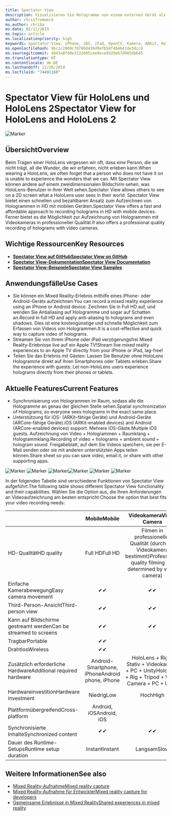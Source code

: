 ```yaml
---
title: Spectator View
description: Visualisieren Sie Hologramme von einem externen Gerät als Mittel zur Darstellung eines Mixed Reality-Erlebnisses auf einem externen Display oder zur Aufzeichnung eines Mixed Reality-Erlebnisses.
author: chrisfromwork
ms.author: chriba
ms.date: 02/11/2019
ms.topic: article
ms.localizationpriority: high
keywords: Spectator View, iPhone, iOS, iPad, OpenCV, Kamera, ARKit, HoloLens, Mixed Reality, MixedRealityToolkit, Demo, aufzeichnen
ms.openlocfilehash: 9bc1c2809c7d780d439d9efb58f464b41de3dccd
ms.sourcegitcommit: 4d43a8f40e3132605cee9ece9229e67d985db645
ms.translationtype: HT
ms.contentlocale: de-DE
ms.lasthandoff: 11/26/2019
ms.locfileid: "74491160"
---
```

# <a name="spectator-view-for-hololens-and-hololens-2"></a><span data-ttu-id="c2326-104">Spectator View für HoloLens und HoloLens 2</span><span class="sxs-lookup"><span data-stu-id="c2326-104">Spectator View for HoloLens and HoloLens 2</span></span>

![Marker](images/SpecViewPhoneHero.jpg)

## <a name="overview"></a><span data-ttu-id="c2326-106">Übersicht</span><span class="sxs-lookup"><span data-stu-id="c2326-106">Overview</span></span>

<span data-ttu-id="c2326-107">Beim Tragen einer HoloLens vergessen wir oft, dass eine Person, die sie nicht trägt, all die Wunder, die wir erfahren, nicht erleben kann.</span><span class="sxs-lookup"><span data-stu-id="c2326-107">When wearing a HoloLens, we often forget that a person who does not have it on is unable to experience the wonders that we can.</span></span> <span data-ttu-id="c2326-108">Mit Spectator View können andere auf einem zweidimensionalen Bildschirm sehen, was HoloLens-Benutzer in ihrer Welt sehen.</span><span class="sxs-lookup"><span data-stu-id="c2326-108">Spectator View allows others to see on a 2D screen what a HoloLens user sees in their world.</span></span>
<span data-ttu-id="c2326-109">Spectator View bietet einen schnellen und bezahlbaren Ansatz zum Aufzeichnen von Hologrammen in HD mit mobilen Geräten.</span><span class="sxs-lookup"><span data-stu-id="c2326-109">Spectator View offers a fast and affordable approach to recording holograms in HD with mobile devices.</span></span> <span data-ttu-id="c2326-110">Ferner bietet es die Möglichkeit zur Aufzeichnung von Hologrammen mit Videokameras in professioneller Qualität.</span><span class="sxs-lookup"><span data-stu-id="c2326-110">It also offers a professional quality recording of holograms with video cameras.</span></span>

## <a name="key-resources"></a><span data-ttu-id="c2326-111">Wichtige Ressourcen</span><span class="sxs-lookup"><span data-stu-id="c2326-111">Key Resources</span></span>

* [<span data-ttu-id="c2326-112">**Spectator View auf GitHub**</span><span class="sxs-lookup"><span data-stu-id="c2326-112">**Spectator View on GitHub**</span></span>](https://github.com/microsoft/MixedReality-SpectatorView)
* [<span data-ttu-id="c2326-113">**Spectator View-Dokumentation**</span><span class="sxs-lookup"><span data-stu-id="c2326-113">**Spectator View Documentation**</span></span>](https://microsoft.github.io/MixedReality-SpectatorView/README.html)
* [<span data-ttu-id="c2326-114">**Spectator View-Beispiele**</span><span class="sxs-lookup"><span data-stu-id="c2326-114">**Spectator View Samples**</span></span>](https://github.com/microsoft/MixedReality-SpectatorView/tree/master/samples)

## <a name="use-cases"></a><span data-ttu-id="c2326-115">Anwendungsfälle</span><span class="sxs-lookup"><span data-stu-id="c2326-115">Use Cases</span></span>
* <span data-ttu-id="c2326-116">Sie können ein Mixed Reality-Erlebnis mithilfe eines iPhone- oder Android-Geräts aufzeichnen.</span><span class="sxs-lookup"><span data-stu-id="c2326-116">You can record a mixed reality experience using an iPhone or Android device.</span></span> <span data-ttu-id="c2326-117">Zeichnen Sie in Full HD auf, und wenden Sie Antialiasing auf Hologramme und sogar auf Schatten an.</span><span class="sxs-lookup"><span data-stu-id="c2326-117">Record in full HD and apply anti-aliasing to holograms and even shadows.</span></span> <span data-ttu-id="c2326-118">Dies ist eine kostengünstige und schnelle Möglichkeit zum Erfassen von Videos von Hologrammen.</span><span class="sxs-lookup"><span data-stu-id="c2326-118">It is a cost-effective and quick way to capture video of holograms.</span></span>
* <span data-ttu-id="c2326-119">Streamen Sie von Ihrem iPhone oder iPad verzögerungsfrei Mixed Reality-Erlebnisse live auf ein Apple TV!</span><span class="sxs-lookup"><span data-stu-id="c2326-119">Stream live mixed reality experiences to an Apple TV directly from your iPhone or iPad, lag-free!</span></span>
* <span data-ttu-id="c2326-120">Teilen Sie das Erlebnis mit Gästen: Lassen Sie Benutzer ohne HoloLens Hologramme direkt auf Ihren Smartphones oder Tablets erleben.</span><span class="sxs-lookup"><span data-stu-id="c2326-120">Share the experience with guests: Let non-HoloLens users experience holograms directly from their phones or tablets.</span></span>

## <a name="current-features"></a><span data-ttu-id="c2326-121">Aktuelle Features</span><span class="sxs-lookup"><span data-stu-id="c2326-121">Current Features</span></span>

* <span data-ttu-id="c2326-122">Synchronisierung von Hologrammen im Raum, sodass alle die Hologramme an genau der gleichen Stelle sehen.</span><span class="sxs-lookup"><span data-stu-id="c2326-122">Spatial synchronization of Holograms, so everyone sees holograms in the exact same place.</span></span>
* <span data-ttu-id="c2326-123">Unterstützung für iOS- (ARKit-fähige Geräte) und Android-Geräte (ARCore-fähige Geräte).</span><span class="sxs-lookup"><span data-stu-id="c2326-123">iOS (ARKit-enabled devices) and Android (ARCore-enabled devices) support.</span></span>
<span data-ttu-id="c2326-124">Mehrere iOS-Gäste.</span><span class="sxs-lookup"><span data-stu-id="c2326-124">Multiple iOS guests.</span></span>
<span data-ttu-id="c2326-125">Aufzeichnung von Video + Hologrammen + Raumklang + Hologrammklang.</span><span class="sxs-lookup"><span data-stu-id="c2326-125">Recording of video + holograms + ambient sound + hologram sound.</span></span>
<span data-ttu-id="c2326-126">Freigabeblatt, auf dem Sie Videos speichern, sie per E-Mail senden oder sie mit anderen unterstützten Apps teilen können.</span><span class="sxs-lookup"><span data-stu-id="c2326-126">Share sheet so you can save video, email it, or share with other supporting apps.</span></span>

<span data-ttu-id="c2326-127">![Marker](images/SpecViewPhoneDemo.jpg)
![Marker](images/hololensspectatorview-500px.jpg) ![Marker](images/spectatorview-300px.png)</span><span class="sxs-lookup"><span data-stu-id="c2326-127">![Marker](images/SpecViewPhoneDemo.jpg)
![Marker](images/hololensspectatorview-500px.jpg) ![Marker](images/spectatorview-300px.png)</span></span>

<span data-ttu-id="c2326-128">In der folgenden Tabelle sind verschiedene Funktionen von Spectator View aufgeführt.</span><span class="sxs-lookup"><span data-stu-id="c2326-128">The following table shows different Spectator View functionality and their capabilities.</span></span> <span data-ttu-id="c2326-129">Wählen Sie die Option aus, die Ihren Anforderungen an Videoaufzeichnung am besten entspricht:</span><span class="sxs-lookup"><span data-stu-id="c2326-129">Choose the option that best fits your video recording needs:</span></span>

|                                      | <span data-ttu-id="c2326-130">Mobile</span><span class="sxs-lookup"><span data-stu-id="c2326-130">Mobile</span></span>                  |                    <span data-ttu-id="c2326-131">Videokamera</span><span class="sxs-lookup"><span data-stu-id="c2326-131">Video Camera</span></span>              |
|--------------------------------------|:-----------------------:|:-------------------------------------------:|
| <span data-ttu-id="c2326-132">HD-Qualität</span><span class="sxs-lookup"><span data-stu-id="c2326-132">HD quality</span></span>                           |         <span data-ttu-id="c2326-133">Full HD</span><span class="sxs-lookup"><span data-stu-id="c2326-133">Full HD</span></span>         |        <span data-ttu-id="c2326-134">Filmen in professioneller Qualität (durch die Videokamera bestimmt)</span><span class="sxs-lookup"><span data-stu-id="c2326-134">Professional quality filming (as determined by video camera)</span></span>      |
| <span data-ttu-id="c2326-135">Einfache Kamerabewegung</span><span class="sxs-lookup"><span data-stu-id="c2326-135">Easy camera movement</span></span>                 |            <span data-ttu-id="c2326-136">✔</span><span class="sxs-lookup"><span data-stu-id="c2326-136">✔</span></span>            |                      <span data-ttu-id="c2326-137">✔</span><span class="sxs-lookup"><span data-stu-id="c2326-137">✔</span></span>                      |
| <span data-ttu-id="c2326-138">Third-Person-Ansicht</span><span class="sxs-lookup"><span data-stu-id="c2326-138">Third-person view</span></span>                    |            <span data-ttu-id="c2326-139">✔</span><span class="sxs-lookup"><span data-stu-id="c2326-139">✔</span></span>            |                      <span data-ttu-id="c2326-140">✔</span><span class="sxs-lookup"><span data-stu-id="c2326-140">✔</span></span>                      |
| <span data-ttu-id="c2326-141">Kann auf Bildschirme gestreamt werden</span><span class="sxs-lookup"><span data-stu-id="c2326-141">Can be streamed to screens</span></span>           |            <span data-ttu-id="c2326-142">✔</span><span class="sxs-lookup"><span data-stu-id="c2326-142">✔</span></span>            |                      <span data-ttu-id="c2326-143">✔</span><span class="sxs-lookup"><span data-stu-id="c2326-143">✔</span></span>                      |
| <span data-ttu-id="c2326-144">Tragbar</span><span class="sxs-lookup"><span data-stu-id="c2326-144">Portable</span></span>                             |            <span data-ttu-id="c2326-145">✔</span><span class="sxs-lookup"><span data-stu-id="c2326-145">✔</span></span>            |                                             |
| <span data-ttu-id="c2326-146">Drahtlos</span><span class="sxs-lookup"><span data-stu-id="c2326-146">Wireless</span></span>                             |            <span data-ttu-id="c2326-147">✔</span><span class="sxs-lookup"><span data-stu-id="c2326-147">✔</span></span>            |                                             |
| <span data-ttu-id="c2326-148">Zusätzlich erforderliche Hardware</span><span class="sxs-lookup"><span data-stu-id="c2326-148">Additional required hardware</span></span>         |     <span data-ttu-id="c2326-149">Android-Smartphone, iPhone</span><span class="sxs-lookup"><span data-stu-id="c2326-149">Android phone, iPhone</span></span>    | <span data-ttu-id="c2326-150">HoloLens + Rig + Stativ + Videokamera + PC + Unity</span><span class="sxs-lookup"><span data-stu-id="c2326-150">HoloLens + Rig + Tripod + Video Camera + PC + Unity</span></span> |
| <span data-ttu-id="c2326-151">Hardwareinvestition</span><span class="sxs-lookup"><span data-stu-id="c2326-151">Hardware investment</span></span>                  |           <span data-ttu-id="c2326-152">Niedrig</span><span class="sxs-lookup"><span data-stu-id="c2326-152">Low</span></span>            |                     <span data-ttu-id="c2326-153">Hoch</span><span class="sxs-lookup"><span data-stu-id="c2326-153">High</span></span>                    |
| <span data-ttu-id="c2326-154">Plattformübergreifend</span><span class="sxs-lookup"><span data-stu-id="c2326-154">Cross-platform</span></span>                       |           <span data-ttu-id="c2326-155">Android, iOS</span><span class="sxs-lookup"><span data-stu-id="c2326-155">Android, iOS</span></span>   |                                             |
| <span data-ttu-id="c2326-156">Synchronisierte Inhalte</span><span class="sxs-lookup"><span data-stu-id="c2326-156">Synchronized content</span></span>                 |            <span data-ttu-id="c2326-157">✔</span><span class="sxs-lookup"><span data-stu-id="c2326-157">✔</span></span>            |                      <span data-ttu-id="c2326-158">✔</span><span class="sxs-lookup"><span data-stu-id="c2326-158">✔</span></span>                      |
| <span data-ttu-id="c2326-159">Dauer des Runtime-Setups</span><span class="sxs-lookup"><span data-stu-id="c2326-159">Runtime setup duration</span></span>               |         <span data-ttu-id="c2326-160">Instant</span><span class="sxs-lookup"><span data-stu-id="c2326-160">Instant</span></span>          |                     <span data-ttu-id="c2326-161">Langsam</span><span class="sxs-lookup"><span data-stu-id="c2326-161">Slow</span></span>                    |
## <a name="see-also"></a><span data-ttu-id="c2326-162">Weitere Informationen</span><span class="sxs-lookup"><span data-stu-id="c2326-162">See also</span></span>

* [<span data-ttu-id="c2326-163">Mixed Reality-Aufnahme</span><span class="sxs-lookup"><span data-stu-id="c2326-163">Mixed reality capture</span></span>](mixed-reality-capture.md) 
* [<span data-ttu-id="c2326-164">Mixed Reality-Aufnahme für Entwickler</span><span class="sxs-lookup"><span data-stu-id="c2326-164">Mixed reality capture for developers</span></span>](mixed-reality-capture-for-developers.md)
* [<span data-ttu-id="c2326-165">Gemeinsame Erlebnisse in Mixed Reality</span><span class="sxs-lookup"><span data-stu-id="c2326-165">Shared experiences in mixed reality</span></span>](shared-experiences-in-mixed-reality.md)
